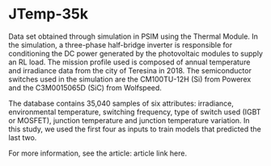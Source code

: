 # JTemp-35k
Data set obtained through simulation in PSIM using the Thermal Module. In the simulation, a three-phase half-bridge inverter is responsible for conditioning the DC power generated by the photovoltaic modules to supply an RL load. The mission profile used is composed of annual temperature and irradiance data from the city of Teresina in 2018. The semiconductor switches used in the simulation are the CM100TU-12H (Si) from Powerex and the C3M0015065D (SiC) from Wolfspeed.

The database contains 35,040 samples of six attributes: irradiance, environmental temperature, switching frequency, type of switch used (IGBT or MOSFET), junction temperature and junction temperature variation. In this study, we used the first four as inputs to train models that predicted the last two.

For more information, see the article: article link here.
